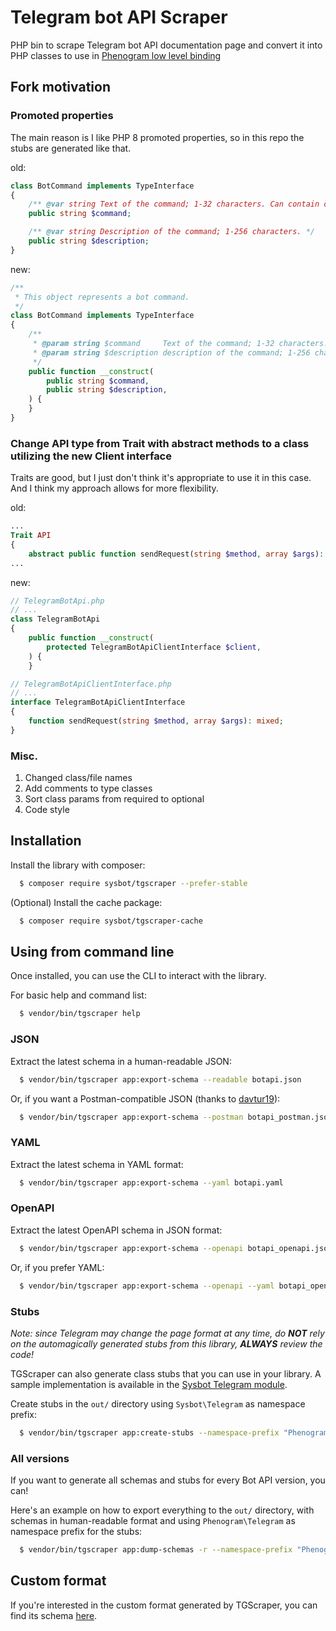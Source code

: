 # Telegram bot API Scraper

PHP bin to scrape Telegram bot API documentation page and convert it into PHP classes
to use in [Phenogram low level binding](https://github.com/phenogram/bindings)

## Fork motivation
### Promoted properties
The main reason is I like PHP 8 promoted properties, so in this repo the stubs are generated like that.

old:
```php
class BotCommand implements TypeInterface
{
    /** @var string Text of the command; 1-32 characters. Can contain only lowercase English letters, digits and underscores. */
    public string $command;

    /** @var string Description of the command; 1-256 characters. */
    public string $description;
}
```

new:
```php
/**
 * This object represents a bot command.
 */
class BotCommand implements TypeInterface
{
    /**
     * @param string $command     Text of the command; 1-32 characters. Can contain only lowercase English letters, digits and underscores.
     * @param string $description description of the command; 1-256 characters
     */
    public function __construct(
        public string $command,
        public string $description,
    ) {
    }
}
```

### Change API type from Trait with abstract methods to a class utilizing the new Client interface
Traits are good, but I just don't think it's appropriate to use it in this case.
And I think my approach allows for more flexibility.

old:
```php
...
Trait API
{
    abstract public function sendRequest(string $method, array $args): mixed;
...
```

new:
```php
// TelegramBotApi.php
// ...
class TelegramBotApi
{
	public function __construct(
		protected TelegramBotApiClientInterface $client,
	) {
	}
```

```php
// TelegramBotApiClientInterface.php
// ...
interface TelegramBotApiClientInterface
{
	function sendRequest(string $method, array $args): mixed;
}

```

### Misc.
1. Changed class/file names
2. Add comments to type classes
3. Sort class params from required to optional
4. Code style

## Installation

Install the library with composer:

```bash 
  $ composer require sysbot/tgscraper --prefer-stable
```

(Optional) Install the cache package:

```bash 
  $ composer require sysbot/tgscraper-cache
```

## Using from command line

Once installed, you can use the CLI to interact with the library.

For basic help and command list:

```bash 
  $ vendor/bin/tgscraper help
```

### JSON

Extract the latest schema in a human-readable JSON:

```bash 
  $ vendor/bin/tgscraper app:export-schema --readable botapi.json
```

Or, if you want a Postman-compatible JSON (thanks to [davtur19](https://github.com/davtur19/TuriBotGen/blob/master/postman.php)):

```bash 
  $ vendor/bin/tgscraper app:export-schema --postman botapi_postman.json
```

### YAML

Extract the latest schema in YAML format:

```bash 
  $ vendor/bin/tgscraper app:export-schema --yaml botapi.yaml
```

### OpenAPI

Extract the latest OpenAPI schema in JSON format:

```bash 
  $ vendor/bin/tgscraper app:export-schema --openapi botapi_openapi.json
```

Or, if you prefer YAML:

```bash 
  $ vendor/bin/tgscraper app:export-schema --openapi --yaml botapi_openapi.yaml
```

### Stubs

_Note: since Telegram may change the page format at any time, do **NOT** rely on the automagically generated
stubs from this library, **ALWAYS** review the code!_

TGScraper can also generate class stubs that you can use in your library. A sample implementation is available in the [Sysbot Telegram module](https://github.com/Sysbot-org/Sysbot-tg).

Create stubs in the `out/` directory using `Sysbot\Telegram` as namespace prefix:

```bash 
  $ vendor/bin/tgscraper app:create-stubs --namespace-prefix "Phenogram\Telegram" out
```

### All versions

If you want to generate all schemas and stubs for every Bot API version, you can!

Here's an example on how to export everything to the `out/` directory, with schemas in human-readable format and using `Phenogram\Telegram` as namespace prefix for the stubs:

```bash 
  $ vendor/bin/tgscraper app:dump-schemas -r --namespace-prefix "Phenogram\Telegram" out
```

## Custom format

If you're interested in the custom format generated by TGScraper, you can find its schema [here](docs/schema.json).